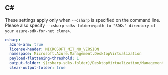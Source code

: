 
## C#

These settings apply only when `--csharp` is specified on the command line.
Please also specify `--csharp-sdks-folder=<path to "SDKs" directory of your azure-sdk-for-net clone>`.

``` yaml $(csharp)
csharp:
  azure-arm: true
  license-header: MICROSOFT_MIT_NO_VERSION
  namespace: Microsoft.Azure.Management.DesktopVirtualization
  payload-flattening-threshold: 1
  output-folder: $(csharp-sdks-folder)/DesktopVirtualization/Management.DesktopVirtualization/Generated
  clear-output-folder: true
```
